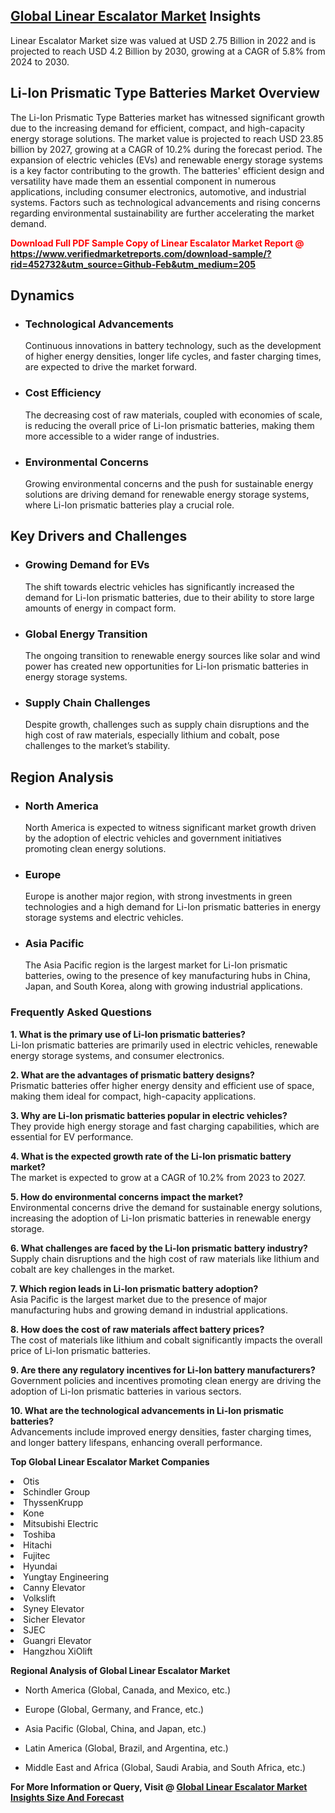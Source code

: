 <h2><a href="https://www.verifiedmarketreports.com/download-sample/?rid=452732&amp;utm_source=Github&amp;utm_medium=205" target="_blank">Global Linear Escalator Market</a> Insights</h2><p>Linear Escalator Market size was valued at USD 2.75 Billion in 2022 and is projected to reach USD 4.2 Billion by 2030, growing at a CAGR of 5.8% from 2024 to 2030.</p><p> <h2>Li-Ion Prismatic Type Batteries Market Overview</h2> <p>The Li-Ion Prismatic Type Batteries market has witnessed significant growth due to the increasing demand for efficient, compact, and high-capacity energy storage solutions. The market value is projected to reach USD 23.85 billion by 2027, growing at a CAGR of 10.2% during the forecast period. The expansion of electric vehicles (EVs) and renewable energy storage systems is a key factor contributing to the growth. The batteries' efficient design and versatility have made them an essential component in numerous applications, including consumer electronics, automotive, and industrial systems. Factors such as technological advancements and rising concerns regarding environmental sustainability are further accelerating the market demand. <strong><p><span class=""><span style="color: #ff0000;"><strong>Download Full PDF Sample Copy of Linear Escalator Market Report</strong> @ </span><a href="https://www.verifiedmarketreports.com/download-sample/?rid=452732&amp;utm_source=Github-Feb&amp;utm_medium=205" target="_blank">https://www.verifiedmarketreports.com/download-sample/?rid=452732&amp;utm_source=Github-Feb&amp;utm_medium=205</a></span></p></strong> <h2>Dynamics</h2> <ul> <li><h3>Technological Advancements</h3>Continuous innovations in battery technology, such as the development of higher energy densities, longer life cycles, and faster charging times, are expected to drive the market forward.</li> <li><h3>Cost Efficiency</h3>The decreasing cost of raw materials, coupled with economies of scale, is reducing the overall price of Li-Ion prismatic batteries, making them more accessible to a wider range of industries.</li> <li><h3>Environmental Concerns</h3>Growing environmental concerns and the push for sustainable energy solutions are driving demand for renewable energy storage systems, where Li-Ion prismatic batteries play a crucial role.</li> </ul> <h2>Key Drivers and Challenges</h2> <ul> <li><h3>Growing Demand for EVs</h3>The shift towards electric vehicles has significantly increased the demand for Li-Ion prismatic batteries, due to their ability to store large amounts of energy in compact form.</li> <li><h3>Global Energy Transition</h3>The ongoing transition to renewable energy sources like solar and wind power has created new opportunities for Li-Ion prismatic batteries in energy storage systems.</li> <li><h3>Supply Chain Challenges</h3>Despite growth, challenges such as supply chain disruptions and the high cost of raw materials, especially lithium and cobalt, pose challenges to the market’s stability.</li> </ul> <h2>Region Analysis</h2> <ul> <li><h3>North America</h3>North America is expected to witness significant market growth driven by the adoption of electric vehicles and government initiatives promoting clean energy solutions.</li> <li><h3>Europe</h3>Europe is another major region, with strong investments in green technologies and a high demand for Li-Ion prismatic batteries in energy storage systems and electric vehicles.</li> <li><h3>Asia Pacific</h3>The Asia Pacific region is the largest market for Li-Ion prismatic batteries, owing to the presence of key manufacturing hubs in China, Japan, and South Korea, along with growing industrial applications.</li> </ul> <h3>Frequently Asked Questions</h3> <p><strong>1. What is the primary use of Li-Ion prismatic batteries?</strong><br>Li-Ion prismatic batteries are primarily used in electric vehicles, renewable energy storage systems, and consumer electronics.</p> <p><strong>2. What are the advantages of prismatic battery designs?</strong><br>Prismatic batteries offer higher energy density and efficient use of space, making them ideal for compact, high-capacity applications.</p> <p><strong>3. Why are Li-Ion prismatic batteries popular in electric vehicles?</strong><br>They provide high energy storage and fast charging capabilities, which are essential for EV performance.</p> <p><strong>4. What is the expected growth rate of the Li-Ion prismatic battery market?</strong><br>The market is expected to grow at a CAGR of 10.2% from 2023 to 2027.</p> <p><strong>5. How do environmental concerns impact the market?</strong><br>Environmental concerns drive the demand for sustainable energy solutions, increasing the adoption of Li-Ion prismatic batteries in renewable energy storage.</p> <p><strong>6. What challenges are faced by the Li-Ion prismatic battery industry?</strong><br>Supply chain disruptions and the high cost of raw materials like lithium and cobalt are key challenges in the market.</p> <p><strong>7. Which region leads in Li-Ion prismatic battery adoption?</strong><br>Asia Pacific is the largest market due to the presence of major manufacturing hubs and growing demand in industrial applications.</p> <p><strong>8. How does the cost of raw materials affect battery prices?</strong><br>The cost of materials like lithium and cobalt significantly impacts the overall price of Li-Ion prismatic batteries.</p> <p><strong>9. Are there any regulatory incentives for Li-Ion battery manufacturers?</strong><br>Government policies and incentives promoting clean energy are driving the adoption of Li-Ion prismatic batteries in various sectors.</p> <p><strong>10. What are the technological advancements in Li-Ion prismatic batteries?</strong><br>Advancements include improved energy densities, faster charging times, and longer battery lifespans, enhancing overall performance.</p> </p><p><strong>Top Global Linear Escalator Market Companies</strong></p><div data-test-id=""><p><li>Otis</li><li> Schindler Group</li><li> ThyssenKrupp</li><li> Kone</li><li> Mitsubishi Electric</li><li> Toshiba</li><li> Hitachi</li><li> Fujitec</li><li> Hyundai</li><li> Yungtay Engineering</li><li> Canny Elevator</li><li> Volkslift</li><li> Syney Elevator</li><li> Sicher Elevator</li><li> SJEC</li><li> Guangri Elevator</li><li> Hangzhou XiOlift</li></p><div><strong>Regional Analysis of&nbsp;Global Linear Escalator Market</strong></div><ul><li dir="ltr"><p dir="ltr">North America&nbsp;(Global, Canada, and Mexico, etc.)</p></li><li dir="ltr"><p dir="ltr">Europe (Global, Germany, and France, etc.)</p></li><li dir="ltr"><p dir="ltr">Asia Pacific&nbsp;(Global, China, and Japan, etc.)</p></li><li dir="ltr"><p dir="ltr">Latin America&nbsp;(Global, Brazil, and Argentina, etc.)</p></li><li dir="ltr">Middle East and Africa&nbsp;(Global, Saudi Arabia, and South Africa, etc.)</li></ul><p><strong>For More Information or Query, Visit @&nbsp;</strong><strong><a href="https://www.verifiedmarketreports.com/product/linear-escalator-market/?utm_source=Github&amp;utm_medium=205" target="_blank">Global Linear Escalator Market Insights Size And Forecast</a></strong></p></div>
